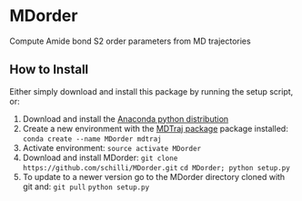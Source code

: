 # MDorder
Compute Amide bond S2 order parameters from MD trajectories

## How to Install
Either simply download and install this package by running the setup script, or:

1. Download and install the [Anaconda python distribution](https://www.continuum.io/downloads "Continuum Analytics Anaconda download")
2. Create a new environment with the [MDTraj package](https://github.com/mdtraj/mdtraj "MDTraj") package installed:
`conda create --name MDorder mdtraj`
3. Activate environment:
`source activate MDorder`
4. Download and install MDorder:
`git clone https://github.com/schilli/MDorder.git`
`cd MDorder; python setup.py`
5. To update to a newer version go to the MDorder directory cloned with git and:
`git pull`
`python setup.py`

